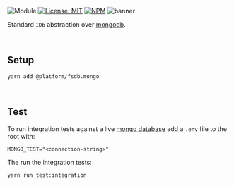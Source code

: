 ![Module](https://img.shields.io/badge/%40platform-fsdb.mongo-%23EA4E7E.svg)
[![License: MIT](https://img.shields.io/badge/license-MIT-blue.svg)](https://opensource.org/licenses/MIT)
[![NPM](https://img.shields.io/npm/v/@platform/fsdb.mongo.svg?colorB=blue&style=flat)](https://www.npmjs.com/package/@platform/fsdb.mongo)
![banner](https://platform.sfo2.digitaloceanspaces.com/repo-banners/fsdb.mongo.png)

Standard `IDb` abstraction over [mongodb](https://github.com/mongodb/node-mongodb-native).

<p>&nbsp;<p>

## Setup

    yarn add @platform/fsdb.mongo

<p>&nbsp;<p>

## Test

To run integration tests against a live [mongo database](https://www.mongodb.com/cloud/atlas) add a `.env` file to the root with:

```.env
MONGO_TEST="<connection-string>"
```

The run the integration tests:

    yarn run test:integration

<p>&nbsp;<p>
<p>&nbsp;<p>
